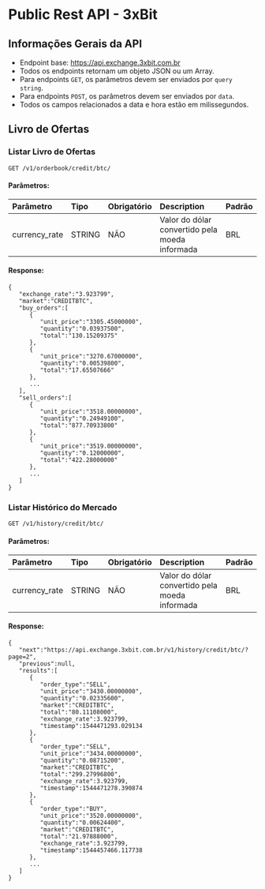 # Public Rest API - 3xBit


## Informações Gerais da API
* Endpoint base: https://api.exchange.3xbit.com.br
* Todos os endpoints retornam um objeto JSON ou um Array.
* Para endpoints `GET`, os parâmetros devem ser enviados por `query string`.
* Para endpoints `POST`, os parâmetros devem ser enviados por `data`.
* Todos os campos relacionados a data e hora estão em milissegundos.



## Livro de Ofertas

### Listar Livro de Ofertas

```
GET /v1/orderbook/credit/btc/
```
#### Parâmetros:
|  Parâmetro    | Tipo   | Obrigatório | Description  | Padrão |
|:--------------|:-------|:------------|:---------|:-----------|
| currency_rate | STRING | NÃO         | Valor do dólar convertido pela moeda informada | BRL |


#### Response:
```
{  
   "exchange_rate":"3.923799",
   "market":"CREDITBTC",
   "buy_orders":[  
      {  
         "unit_price":"3305.45000000",
         "quantity":"0.03937500",
         "total":"130.15209375"
      },
      {  
         "unit_price":"3270.67000000",
         "quantity":"0.00539800",
         "total":"17.65507666"
      },
      ...
   ],
   "sell_orders":[  
      {  
         "unit_price":"3518.00000000",
         "quantity":"0.24949100",
         "total":"877.70933800"
      },
      {  
         "unit_price":"3519.00000000",
         "quantity":"0.12000000",
         "total":"422.28000000"
      },
      ...
   ]
}
```


### Listar Histórico do Mercado

```
GET /v1/history/credit/btc/
```
#### Parâmetros:
|  Parâmetro    | Tipo   | Obrigatório | Description  | Padrão |
|:--------------|:-------|:------------|:---------|:-----------|
| currency_rate | STRING | NÃO         | Valor do dólar convertido pela moeda informada | BRL |


#### Response:
```
{  
   "next":"https://api.exchange.3xbit.com.br/v1/history/credit/btc/?page=2",
   "previous":null,
   "results":[  
      {  
         "order_type":"SELL",
         "unit_price":"3430.00000000",
         "quantity":"0.02335600",
         "market":"CREDITBTC",
         "total":"80.11108000",
         "exchange_rate":3.923799,
         "timestamp":1544471293.029134
      },
      {  
         "order_type":"SELL",
         "unit_price":"3434.00000000",
         "quantity":"0.08715200",
         "market":"CREDITBTC",
         "total":"299.27996800",
         "exchange_rate":3.923799,
         "timestamp":1544471278.390874
      },
      {  
         "order_type":"BUY",
         "unit_price":"3520.00000000",
         "quantity":"0.00624400",
         "market":"CREDITBTC",
         "total":"21.97888000",
         "exchange_rate":3.923799,
         "timestamp":1544457466.117738
      },
      ...
   ]
}
```
